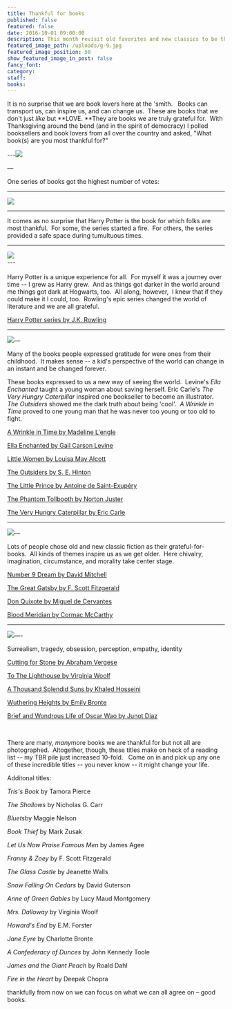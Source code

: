 ```yaml
---
title: Thankful for books
published: false
featured: false
date: 2016-10-01 09:00:00
description: This month revisit old favorites and new classics to be thankful for
featured_image_path: /uploads/g-9.jpg
featured_image_position: 50
show_featured_image_in_post: false
fancy_font:
category:
staff:
books:
---
```



It is no surprise that we are book lovers here at the 'smith. &nbsp; Books can transport us, can inspire us, and can change us.&nbsp; These are books that we don't just *like* but **LOVE.&nbsp;**They are books we are truly grateful for.&nbsp; With Thanksgiving around the bend (and in the spirit of democracy) I polled booksellers and book lovers from all over the country and asked, "What book(s) are you most thankful for?"

---![](/uploads/versions/g-10---x----1395-2093x---.jpg)

—

One series of books got the highest number of votes:

---

![](/uploads/versions/g-12---x----2023-1349x---.jpg)

---

It comes as no surprise that Harry Potter is the book for which folks are most thankful.&nbsp; For some, the series started a fire.&nbsp; For others, the series provided a safe space during tumultuous times.&nbsp;

---

![](/uploads/versions/g-11---x----2184-1456x---.jpg)
<br>---
<br>
<br>Harry Potter is a unique experience for all.&nbsp; For myself it was a journey over time -- I grew as Harry grew.&nbsp; And as things got darker in the world around me things got dark at Hogwarts, too.&nbsp; All along, however,&nbsp; I knew that if they could make it I could, too.&nbsp; Rowling's epic series changed the world of literature and we are all grateful.

[Harry Potter series by J.K. Rowl](http://www.brooklinebooksmith-shop.com/book/9780590353427)[ing](http://www.brooklinebooksmith-shop.com/book/9780590353427)

---

![](/uploads/versions/g-5---x----1360-1546x---.jpg)—

Many of the books people expressed gratitude for were ones from their childhood.&nbsp; It makes sense -- a kid's perspective of the world can change in an instant and be changed forever.&nbsp;

These books expressed to us a new way of seeing the world.&nbsp; Levine's *Ella Enchanted* taught a young woman about saving herself. Eric Carle's *The Very Hungry Caterpillar* inspired one bookseller to become an illustrator.&nbsp; *The Outsiders* showed me the dark truth about being 'cool'.&nbsp; *A Wrinkle in Time* proved to one young man that he was never too young or too old to fight.

[A Wrinkle in Time by Madeline L'engle](http://www.brooklinebooksmith-shop.com/book/9780312367541)

[Ella Enchanted by Gail Carson Levine](http://www.brooklinebooksmith-shop.com/book/9780064407052)

[Little Women by Louisa May Alcott](http://www.brooklinebooksmith-shop.com/book/9780147514011)

[The Outsiders by S. E. Hinton](http://www.brooklinebooksmith-shop.com/book/9780140385724)

[The Little Prince by Antoine de Saint-Exup&eacute;ry](http://www.brooklinebooksmith-shop.com/book/9780156012195)

[The Phantom Tollbooth by Norton Juster](http://www.brooklinebooksmith-shop.com/book/9780394820378)

[The Very Hungry Caterpillar by Eric Carle](http://www.brooklinebooksmith-shop.com/book/9780399226908)

---

![](/uploads/versions/g-1---x----1264-1645x---.jpg)—

Lots of people chose old and new classic fiction as their grateful-for-books.&nbsp; All kinds of themes inspire us as we get older.&nbsp; Here chivalry, imagination, circumstance, and morality take center stage.

[Number 9 Dream by David Mitchell](http://www.brooklinebooksmith-shop.com/book/9780812966923)

[The Great Gatsby by F. Scott Fitzgerald](http://www.brooklinebooksmith-shop.com/book/9780743273565)

[Don Quixote by Miguel de Cervantes](http://www.brooklinebooksmith-shop.com/book/9780060934347)

[Blood Meridian by Cormac McCarthy](http://www.brooklinebooksmith-shop.com/book/9780679728757)

---

![](/uploads/versions/g-2---x----1164-1149x---.jpg)—-

Surrealism, tragedy, obsession, perception, empathy, identity

[Cutting for Stone by Abraham Vergese](http://www.brooklinebooksmith-shop.com/book/9780375714368)

[To The Lighthouse by Virginia Woolf](http://www.brooklinebooksmith-shop.com/book/9780156907392)

[A Thousand Splendid Suns by Khaled Hosseini](http://www.brooklinebooksmith-shop.com/book/9781594483851)

[Wuthering Heights by Emily Bronte](http://www.brooklinebooksmith-shop.com/book/9780375756443)

[Brief and Wondrous Life of Oscar Wao by Junot Diaz](http://www.brooklinebooksmith-shop.com/book/9781594483295)

&nbsp;

There are many, *many*more books we are thankful for but not all are photographed.&nbsp; Altogether, though, these titles make on heck of a reading list -- my TBR pile just increased 10-fold. &nbsp; Come on in and pick up any one of these incredible titles -- you never know -- it might change your life.

Additonal titles:

*Tris's Book* by Tamora Pierce

*The Shallows* by Nicholas G. Carr

*Bluets*by Maggie Nelson

*Book Thief* by Mark Zusak

*Let Us Now Praise Famous Men* by James Agee

*Franny & Zoey* by F. Scott Fitzgerald

*The Glass Castle* by Jeanette Walls

*Snow Falling On Cedars* by David Guterson

*Anne of Green Gables* by Lucy Maud Montgomery

*Mrs. Dalloway* by Virginia Woolf

*Howard's End* by E.M. Forster

*Jane Eyre* by Charlotte Bronte

*A Confederacy of Dunces* by John Kennedy Toole

*James and the Giant Peach* by Roald Dahl

*Fire in the Heart* by Deepak Chopra

thankfully from now on we can focus on what we can all agree on – good books.